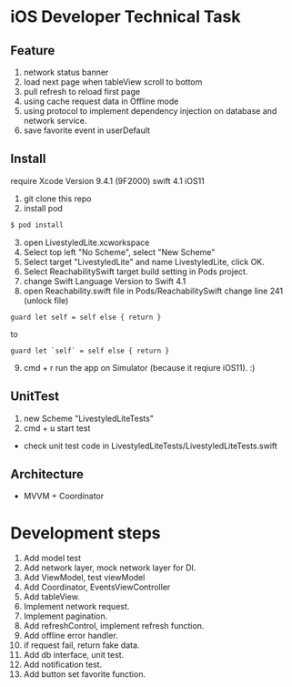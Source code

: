 # iOS Developer Technical Task


## Feature 
1. network status banner
2. load next page when tableView scroll to bottom
3. pull refresh to reload first page
4. using cache request data in Offline mode
5. using protocol to implement dependency injection on database and network service.
6. save favorite event in userDefault 

## Install
require Xcode Version 9.4.1 (9F2000) swift 4.1 iOS11 
1. git clone this repo
2. install pod
```bash
$ pod install
```
3. open LivestyledLite.xcworkspace
4. Select top left "No Scheme", select "New Scheme"
5. Select target "LivestyledLite" and name LivestyledLite, click OK.
6. Select ReachabilitySwift target build setting in Pods project.
7. change Swift Language Version to Swift 4.1
8. open Reachability.swift file in Pods/ReachabilitySwift change line 241 (unlock file)
```
guard let self = self else { return }
```
to 
```
guard let `self` = self else { return }
```
9. cmd + r run the app on Simulator (because it reqiure iOS11). :)


## UnitTest
1. new Scheme "LivestyledLiteTests"
2. cmd + u start test
- check unit test code in LivestyledLiteTests/LivestyledLiteTests.swift

## Architecture
- MVVM + Coordinator

# Development steps
1. Add model test
2. Add network layer, mock network layer for DI.
3. Add ViewModel, test viewModel
4. Add Coordinator, EventsViewController
5. Add tableView.
6. Implement network request.
7. Implement pagination.
8. Add refreshControl, implement refresh function.
9. Add offline error handler.
10. if request fail, return fake data.
11. Add db interface, unit test.
12. Add notification test.
13. Add button set favorite function.

